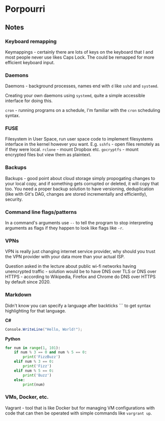 # Porpourri

## Notes 

### Keyboard remapping

Keymappings - certainly there are lots of keys on the keyboard that I and most people never use likes Caps Lock. The could be remapped for more efficient keyboard input.

### Daemons

Daemons - background processes, names end with `d` like `sshd` and `systemd`.

Creating your own daemons using `systemd`, quite a simple accessible interface for doing this.

`cron` - running programs on a schedule, I'm familiar with the `cron` scheduling syntax.

### FUSE

Filesystem in User Space, run user space code to implement filesystems interface in the kernel however you want. E.g. `sshfs` - open files remotely as if they were local. `rclone` - mount Dropbox etc. `gocryptfs` - mount encrypted files but view them as plaintext.

### Backups

Backups - good point about cloud storage simply propogating changes to your local copy, and if something gets corrupted or deleted, it will copy that too. You need a proper backup solution to have versioning, deduplication (like with Git's DAG, changes are stored incrementally and efficiently), security.

### Command line flags/patterns

In a command's arguments use `--` to tell the program to stop interpreting arguments as flags if they happen to look like flags like `-r`.

### VPNs

VPN is really just changing internet service provider, why should you trust the VPN provider with your data more than your actual ISP.

Question asked in the lecture about public wi-fi networks having unencrypted traffic - solution would be to have DNS over TLS or DNS over HTTPS - according to Wikipedia, Firefox and Chrome do DNS over HTTPS by default since 2020.

### Markdown

Didn't know you can specify a language after backticks ``` to get syntax highlighting for that language.

**C#**

``` C#
Console.WriteLine("Hello, World!");
```

**Python**

``` Python
for num in range(1, 101):
    if num % 3 == 0 and num % 5 == 0:
        print('FizzBuzz')
    elif num % 3 == 0:
        print('Fizz')
    elif num % 5 == 0:
        print('Buzz')
    else:
        print(num)
```

### VMs, Docker, etc.

Vagrant - tool that is like Docker but for managing VM configurations with code that can then be operated with simple commands like `vargrant up`.